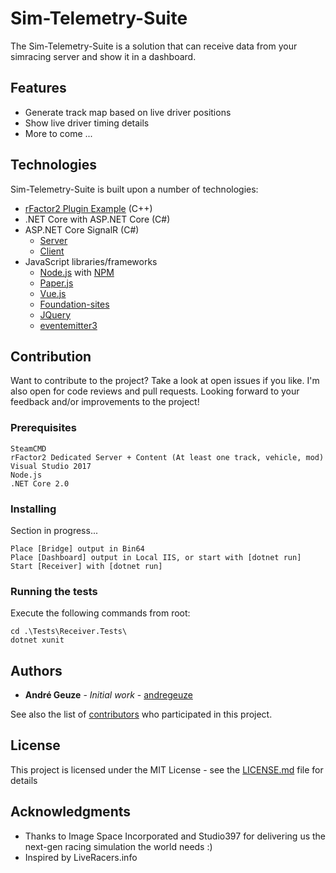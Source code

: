 # Sim-Telemetry-Suite
The Sim-Telemetry-Suite is a solution that can receive data from your simracing server and show it in a dashboard.

## Features
* Generate track map based on live driver positions
* Show live driver timing details
* More to come ...

## Technologies
Sim-Telemetry-Suite is built upon a number of technologies:
* [rFactor2 Plugin Example](https://www.studio-397.com/modding-resources/) (C++)
* .NET Core with ASP.NET Core (C#)
* ASP.NET Core SignalR (C#)
  * [Server](https://www.nuget.org/packages/Microsoft.AspNetCore.SignalR)
  * [Client](https://github.com/aspnet/SignalR)
* JavaScript libraries/frameworks
  * [Node.js](https://nodejs.org/en/) with [NPM](https://www.npmjs.com/)
  * [Paper.js](http://paperjs.org/)
  * [Vue.js](https://vuejs.org/)
  * [Foundation-sites](https://foundation.zurb.com/sites.html)
  * [JQuery](https://jquery.com/)
  * [eventemitter3](https://github.com/primus/eventemitter3)

## Contribution
Want to contribute to the project? Take a look at open issues if you like. I'm also open for code reviews and pull requests. Looking forward to your feedback and/or improvements to the project!

### Prerequisites
```
SteamCMD
rFactor2 Dedicated Server + Content (At least one track, vehicle, mod)
Visual Studio 2017
Node.js
.NET Core 2.0
```

### Installing
Section in progress...
```
Place [Bridge] output in Bin64
Place [Dashboard] output in Local IIS, or start with [dotnet run]
Start [Receiver] with [dotnet run]
```

### Running the tests
Execute the following commands from root:
```
cd .\Tests\Receiver.Tests\
dotnet xunit
```

## Authors
* **André Geuze** - *Initial work* - [andregeuze](https://github.com/andregeuze)

See also the list of [contributors](https://github.com/andregeuze/Sim-Telemetry-Suite/contributors) who participated in this project.

## License
This project is licensed under the MIT License - see the [LICENSE.md](LICENSE.md) file for details

## Acknowledgments
* Thanks to Image Space Incorporated and Studio397 for delivering us the next-gen racing simulation the world needs :)
* Inspired by LiveRacers.info
